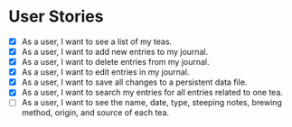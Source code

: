 # User Stories

- [x] As a user, I want to see a list of my teas.
- [x] As a user, I want to add new entries to my journal.
- [x] As a user, I want to delete entries from my journal.
- [x] As a user, I want to edit entries in my journal.
- [x] As a user, I want to save all changes to a persistent data file.
- [x] As a user, I want to search my entries for all entries related to one tea.
- [ ] As a user, I want to see the name, date, type, steeping notes, brewing method, origin, and source of each tea.
